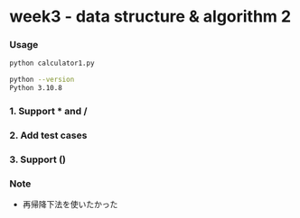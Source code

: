 # week3 - data structure & algorithm 2
### Usage

```bash
python calculator1.py
```

```bash
python --version
Python 3.10.8
```

### 1. Support * and /

### 2. Add test cases

### 3. Support ()


### Note
- 再帰降下法を使いたかった


